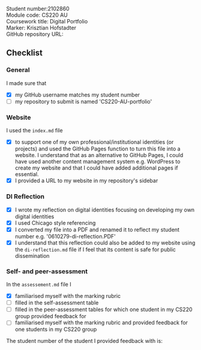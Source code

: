 Student number:2102860   
Module code: CS220 AU  
Coursework title: Digital Portfolio  
Marker: Krisztian Hofstadter  
GitHub repository URL: <!-- #todo : https://github.com/2102860/CS220-AU-portfolio -->  

## Checklist
<!-- #todo : complete the checklist below by simply replacing the space with an 'x' as seen in the first checkpoint below. --> 

### General
I made sure that
- [x] my GitHub username matches my student number
- [ ] my repository to submit is named 'CS220-AU-portfolio'

### Website
I used the `index.md` file 
- [x] to support one of my own professional/institutional identities (or projects) and used the GitHub Pages function to turn this file into a website. I understand that as an alternative to GitHub Pages, I could have used another content management system e.g. WordPress to create my website and that I could have added additional pages if essential.
- [x] I provided a URL to my website in my repository's sidebar

### DI Reflection
- [x] I wrote my reflection on digital identities focusing on developing my own digital identities 
- [x] I used Chicago style referencing
- [x] I converted my file into a PDF and renamed it to reflect my student number e.g. '0610279-di-reflection.PDF' 
- [x] I understand that this reflection could also be added to my website using the `di-reflection.md` file if I feel that its content is safe for public dissemination

### Self- and peer-assessment
In the `assessement.md` file I
- [x] familiarised myself with the marking rubric
- [ ] filled in the self-assessment table
- [ ] filled in the peer-assessment tables for which one student in my CS220 group provided feedback for
- [ ] familiarised myself with the marking rubric and provided feedback for one students in my CS220 group

The student number of the student I provided feedback with is: <!-- #todo : add your classmate's student number -->  

<!-- #todo : 
- delete all unnecessary HTML comments in this file 
- download this .md file to your computer
- rename both files to submit on FASER so that they show your student number e.g. `0610279-di-reflection.PDF` and `0610279-final-check.md` 
- submit these two files on FASER
- relax
-->

